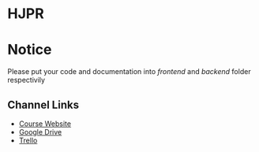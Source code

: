 # HJPR

# Notice

Please put your code and documentation into *frontend* and *backend* folder respectivily

## Channel Links

- [Course Website](https://webcms3.cse.unsw.edu.au/COMP9900/19T2/)
- [Google Drive](https://drive.google.com/drive/folders/17uxR4HrlkMTmWBHJNuZqe2dFg7krcCz2?usp=sharing)
- [Trello](https://trello.com/b/An48d5C7/hjpr)